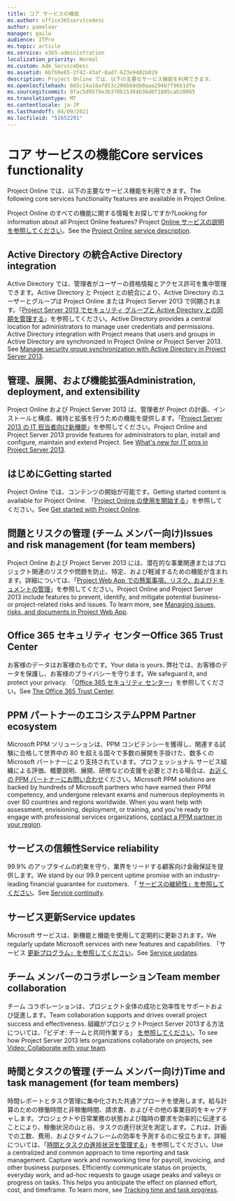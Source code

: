 ```yaml
---
title: コア サービスの機能
ms.author: office365servicedesc
author: pamelaar
manager: gailw
audience: ITPro
ms.topic: article
ms.service: o365-administration
localization_priority: Normal
ms.custom: Adm_ServiceDesc
ms.assetid: 6bfb9e65-2f42-43af-8ad7-623e9402b029
description: Project Online では、以下の主要なサービス機能を利用できます。
ms.openlocfilehash: 685c14a18af853c206bb9db0aaa294b7f96b1dfe
ms.sourcegitcommit: 9fac5d9579e3b370b15384b36d0f1805cab20065
ms.translationtype: MT
ms.contentlocale: ja-JP
ms.lasthandoff: 04/09/2021
ms.locfileid: "51652291"
---
```

# <a name="core-services-functionality"></a><span data-ttu-id="2dace-103">コア サービスの機能</span><span class="sxs-lookup"><span data-stu-id="2dace-103">Core services functionality</span></span>

<span data-ttu-id="2dace-104">Project Online では、以下の主要なサービス機能を利用できます。</span><span class="sxs-lookup"><span data-stu-id="2dace-104">The following core services functionality features are available in Project Online.</span></span>
  
<span data-ttu-id="2dace-105">Project Online のすべての機能に関する情報をお探しですか?</span><span class="sxs-lookup"><span data-stu-id="2dace-105">Looking for information about all Project Online features?</span></span> <span data-ttu-id="2dace-106">Project [Online サービスの説明を参照してください](project-online-service-description.md)。</span><span class="sxs-lookup"><span data-stu-id="2dace-106">See the [Project Online service description](project-online-service-description.md).</span></span>
  
## <a name="active-directory-integration"></a><span data-ttu-id="2dace-107">Active Directory の統合</span><span class="sxs-lookup"><span data-stu-id="2dace-107">Active Directory integration</span></span>

<span data-ttu-id="2dace-p102">Active Directory では、管理者がユーザーの資格情報とアクセス許可を集中管理できます。Active Directory と Project との統合により、Active Directory のユーザーとグループは Project Online または Project Server 2013 で同期されます。「[Project Server 2013 でセキュリティ グループと Active Directory との同期を管理する](/project/manage-security-group-synchronization-with-active-directory-in-project-server)」を参照してください。</span><span class="sxs-lookup"><span data-stu-id="2dace-p102">Active Directory provides a central location for administrators to manage user credentials and permissions. Active Directory integration with Project means that users and groups in Active Directory are synchronized in Project Online or Project Server 2013. See [Manage security group synchronization with Active Directory in Project Server 2013](/project/manage-security-group-synchronization-with-active-directory-in-project-server).</span></span>
  
## <a name="administration-deployment-and-extensibility"></a><span data-ttu-id="2dace-111">管理、展開、および機能拡張</span><span class="sxs-lookup"><span data-stu-id="2dace-111">Administration, deployment, and extensibility</span></span>

<span data-ttu-id="2dace-p103">Project Online および Project Server 2013 は、管理者が Project の計画、インストールと構成、維持と拡張を行うための機能を提供します。「[Project Server 2013 の IT 担当者向け新機能](/project/what-s-new-for-it-pros-in-project-server-2016)」を参照してください。</span><span class="sxs-lookup"><span data-stu-id="2dace-p103">Project Online and Project Server 2013 provide features for administrators to plan, install and configure, maintain and extend Project. See [What's new for IT pros in Project Server 2013](/project/what-s-new-for-it-pros-in-project-server-2016).</span></span>
  
## <a name="getting-started"></a><span data-ttu-id="2dace-114">はじめに</span><span class="sxs-lookup"><span data-stu-id="2dace-114">Getting started</span></span>

<span data-ttu-id="2dace-115">Project Online では、コンテンツの開始が可能です。</span><span class="sxs-lookup"><span data-stu-id="2dace-115">Getting started content is available for Project Online.</span></span> <span data-ttu-id="2dace-116">「[Project Online の使用を開始する](https://support.office.com/article/E3E5F64F-ADA5-4F9D-A578-130B2D4E5F11)」を参照してください。</span><span class="sxs-lookup"><span data-stu-id="2dace-116">See [Get started with Project Online](https://support.office.com/article/E3E5F64F-ADA5-4F9D-A578-130B2D4E5F11).</span></span>
  
## <a name="issues-and-risk-management-for-team-members"></a><span data-ttu-id="2dace-117">問題とリスクの管理 (チーム メンバー向け)</span><span class="sxs-lookup"><span data-stu-id="2dace-117">Issues and risk management (for team members)</span></span>

<span data-ttu-id="2dace-p105">Project Online および Project Server 2013 には、潜在的な事業関連またはプロジェクト関連のリスクや問題を防止、特定、および軽減するための機能が含まれます。詳細については、「[Project Web App での懸案事項、リスク、およびドキュメントの管理](/previous-versions/office/project-server-2010/hh767484(v=office.14))」を参照してください。</span><span class="sxs-lookup"><span data-stu-id="2dace-p105">Project Online and Project Server 2013 include features to prevent, identify, and mitigate potential business- or project-related risks and issues. To learn more, see [Managing issues, risks, and documents in Project Web App](/previous-versions/office/project-server-2010/hh767484(v=office.14)).</span></span>
  
## <a name="office-365-trust-center"></a><span data-ttu-id="2dace-120">Office 365 セキュリティ センター</span><span class="sxs-lookup"><span data-stu-id="2dace-120">Office 365 Trust Center</span></span>

<span data-ttu-id="2dace-121">お客様のデータはお客様のものです。</span><span class="sxs-lookup"><span data-stu-id="2dace-121">Your data is yours.</span></span> <span data-ttu-id="2dace-122">弊社では、お客様のデータを保護し、お客様のプライバシーを守ります。</span><span class="sxs-lookup"><span data-stu-id="2dace-122">We safeguard it, and protect your privacy.</span></span> <span data-ttu-id="2dace-123">「[Office 365 セキュリティ センター](https://go.microsoft.com/fwlink/?LinkId=402637)」を参照してください。</span><span class="sxs-lookup"><span data-stu-id="2dace-123">See [The Office 365 Trust Center](https://go.microsoft.com/fwlink/?LinkId=402637).</span></span>
  
## <a name="ppm-partner-ecosystem"></a><span data-ttu-id="2dace-124">PPM パートナーのエコシステム</span><span class="sxs-lookup"><span data-stu-id="2dace-124">PPM Partner ecosystem</span></span>

<span data-ttu-id="2dace-p107">Microsoft PPM ソリューションは、PPM コンピテンシーを獲得し、関連する試験に合格して世界中の 80 を超える国々で多数の展開を手掛けた、数多くの Microsoft パートナーにより支持されています。プロフェッショナル サービス組織による評価、概要説明、展開、研修などの支援を必要とされる場合は、[お近くの PPM パートナーにお問い合わせ](https://go.microsoft.com/fwlink/p/?LinkId=272646)ください。</span><span class="sxs-lookup"><span data-stu-id="2dace-p107">Microsoft PPM solutions are backed by hundreds of Microsoft partners who have earned their PPM competency, and undergone relevant exams and numerous deployments in over 80 countries and regions worldwide. When you want help with assessment, envisioning, deployment, or training, and you're ready to engage with professional services organizations, [contact a PPM partner in your region](https://go.microsoft.com/fwlink/p/?LinkId=272646).</span></span>
  
## <a name="service-reliability"></a><span data-ttu-id="2dace-127">サービスの信頼性</span><span class="sxs-lookup"><span data-stu-id="2dace-127">Service reliability</span></span>

<span data-ttu-id="2dace-128">99.9% のアップタイムの約束を守り、業界をリードする顧客向け金融保証を提供します。</span><span class="sxs-lookup"><span data-stu-id="2dace-128">We stand by our 99.9 percent uptime promise with an industry-leading financial guarantee for customers.</span></span> <span data-ttu-id="2dace-129">「 [サービスの継続性」を参照してください](https://go.microsoft.com/fwlink/?LinkId=402653)。</span><span class="sxs-lookup"><span data-stu-id="2dace-129">See [Service continuity](https://go.microsoft.com/fwlink/?LinkId=402653).</span></span>
  
## <a name="service-updates"></a><span data-ttu-id="2dace-130">サービス更新</span><span class="sxs-lookup"><span data-stu-id="2dace-130">Service updates</span></span>

<span data-ttu-id="2dace-131">Microsoft サービスは、新機能と機能を使用して定期的に更新されます。</span><span class="sxs-lookup"><span data-stu-id="2dace-131">We regularly update Microsoft services with new features and capabilities.</span></span> <span data-ttu-id="2dace-132">「サービス [更新プログラム」を参照してください](../office-365-platform-service-description/service-updates.md)。</span><span class="sxs-lookup"><span data-stu-id="2dace-132">See [Service updates](../office-365-platform-service-description/service-updates.md).</span></span>
  
## <a name="team-member-collaboration"></a><span data-ttu-id="2dace-133">チーム メンバーのコラボレーション</span><span class="sxs-lookup"><span data-stu-id="2dace-133">Team member collaboration</span></span>

<span data-ttu-id="2dace-134">チーム コラボレーションは、プロジェクト全体の成功と効率性をサポートおよび促進します。</span><span class="sxs-lookup"><span data-stu-id="2dace-134">Team collaboration supports and drives overall project success and effectiveness.</span></span> <span data-ttu-id="2dace-135">組織がプロジェクトProject Server 2013する方法については、「ビデオ: チームと共同作業する」 [を参照してください](https://go.microsoft.com/fwlink/?LinkId=402628)。</span><span class="sxs-lookup"><span data-stu-id="2dace-135">To see how Project Server 2013 lets organizations collaborate on projects, see [Video: Collaborate with your team](https://go.microsoft.com/fwlink/?LinkId=402628).</span></span>
  
## <a name="time-and-task-management-for-team-members"></a><span data-ttu-id="2dace-136">時間とタスクの管理 (チーム メンバー向け)</span><span class="sxs-lookup"><span data-stu-id="2dace-136">Time and task management (for team members)</span></span>

<span data-ttu-id="2dace-p111">時間レポートとタスク管理に集中化された共通アプローチを使用します。給与計算のための稼働時間と非稼働時間、請求書、およびその他の事業目的をキャプチャします。プロジェクトや日常業務の状態および臨時の要求を効率的に伝達することにより、稼働状況の山と谷、タスクの進行状況を測定します。これは、計画での工数、費用、およびタイムフレームの効率を予測するのに役立ちます。詳細については、「[時間とタスクの進捗状況を管理する](https://go.microsoft.com/fwlink/p/?LinkId=271321)」を参照してください。</span><span class="sxs-lookup"><span data-stu-id="2dace-p111">Use a centralized and common approach to time reporting and task management. Capture work and nonworking time for payroll, invoicing, and other business purposes. Efficiently communicate status on projects, everyday work, and ad-hoc requests to gauge usage peaks and valleys or progress on tasks. This helps you anticipate the effect on planned effort, cost, and timeframe. To learn more, see [Tracking time and task progress](https://go.microsoft.com/fwlink/p/?LinkId=271321).</span></span>
